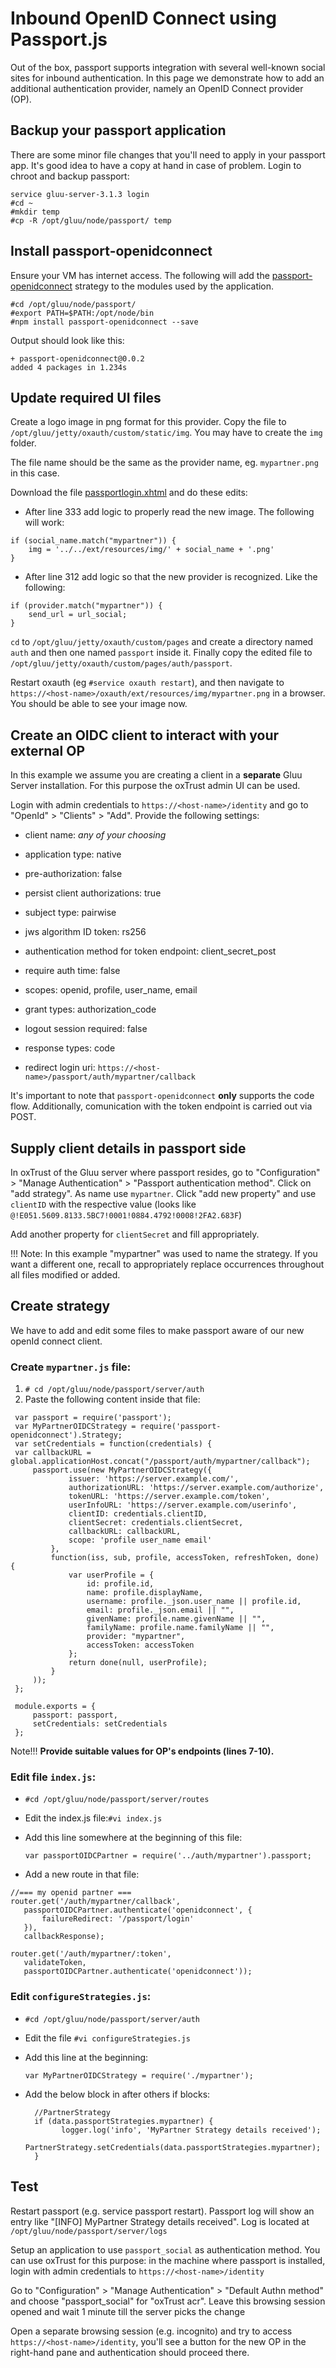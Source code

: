 # Inbound OpenID Connect using Passport.js

Out of the box, passport supports integration with several well-known social sites for inbound authentication. In this page we demonstrate how to add an additional authentication provider, namely an OpenID Connect provider (OP).

## Backup your passport application

There are some minor file changes that you'll need to apply in your passport app. It's good idea to have a copy at hand in case of problem. Login to chroot and backup passport:

```
service gluu-server-3.1.3 login
#cd ~ 
#mkdir temp
#cp -R /opt/gluu/node/passport/ temp
``` 

## Install passport-openidconnect

Ensure your VM has internet access. The following will add the [passport-openidconnect](https://github.com/jaredhanson/passport-openidconnect) strategy to the modules used by the application.

```
#cd /opt/gluu/node/passport/
#export PATH=$PATH:/opt/node/bin
#npm install passport-openidconnect --save
```

Output should look like this:
```
+ passport-openidconnect@0.0.2
added 4 packages in 1.234s
```

## Update required UI files

Create a logo image in png format for this provider. Copy the file to `/opt/gluu/jetty/oxauth/custom/static/img`. You may have to create the `img` folder. 

The file name should be the same as the provider name, eg. `mypartner.png` in this case.

Download the file [passportlogin.xhtml]() and do these edits:

- After line 333 add logic to properly read the new image. The following will work:

```
if (social_name.match("mypartner")) {
	img = '../../ext/resources/img/' + social_name + '.png'
}
```

- After line 312 add logic so that the new provider is recognized. Like the following:

```
if (provider.match("mypartner")) {
	send_url = url_social;
}
```

`cd` to `/opt/gluu/jetty/oxauth/custom/pages` and create a directory named `auth` and then one named `passport` inside it. 
Finally copy the edited file to `/opt/gluu/jetty/oxauth/custom/pages/auth/passport`.

Restart oxauth (eg `#service oxauth restart`), and then navigate to `https://<host-name>/oxauth/ext/resources/img/mypartner.png` in a browser. You should be able to see your image now.

## Create an OIDC client to interact with your external OP

In this example we assume you are creating a client in a **separate** Gluu Server installation. For this purpose the oxTrust admin UI can be used. 

Login with admin credentials to `https://<host-name>/identity` and go to "OpenId" > "Clients" > "Add". Provide the following settings:

- client name: *any of your choosing*

- application type: native

- pre-authorization: false

- persist client authorizations: true

- subject type: pairwise

- jws algorithm ID token: rs256

- authentication method for token endpoint: client_secret_post

- require auth time: false

- scopes: openid, profile, user_name, email

- grant types: authorization_code

- logout session required: false

- response types: code

- redirect login uri: `https://<host-name>/passport/auth/mypartner/callback` 


It's important to note that `passport-openidconnect` **only** supports the code flow. Additionally, comunication with the token endpoint is carried out via POST.

## Supply client details in passport side

In oxTrust of the Gluu server where passport resides, go to "Configuration" >  "Manage Authentication" > "Passport authentication method". Click on "add strategy". As name use `mypartner`. Click "add new property" and use `clientID` with the respective value (looks like `@!E051.5609.8133.5BC7!0001!0884.4792!0008!2FA2.683F`)

Add another property for `clientSecret` and fill appropriately.


!!! Note:
    In this example "mypartner" was used to name the strategy. If you want a different one, recall to appropriately replace occurrences throughout all files modified or added.
    
## Create strategy

We have to add and edit some files to make passport aware of our new openId connect client.

### Create `mypartner.js` file:

  1. `# cd /opt/gluu/node/passport/server/auth`
  1. Paste the following content inside that file:

   ```
    var passport = require('passport');
    var MyPartnerOIDCStrategy = require('passport-openidconnect').Strategy;
    var setCredentials = function(credentials) {
    var callbackURL = global.applicationHost.concat("/passport/auth/mypartner/callback");
        passport.use(new MyPartnerOIDCStrategy({
    			issuer: 'https://server.example.com/',
    			authorizationURL: 'https://server.example.com/authorize',
    			tokenURL: 'https://server.example.com/token',
    			userInfoURL: 'https://server.example.com/userinfo',
    			clientID: credentials.clientID,
    			clientSecret: credentials.clientSecret,
    			callbackURL: callbackURL,
    			scope: 'profile user_name email'
            },
            function(iss, sub, profile, accessToken, refreshToken, done) {
                var userProfile = {
                    id: profile.id,
                    name: profile.displayName,
                    username: profile._json.user_name || profile.id,
                    email: profile._json.email || "",
                    givenName: profile.name.givenName || "",
                    familyName: profile.name.familyName || "",
                    provider: "mypartner",
                    accessToken: accessToken
                };
                return done(null, userProfile);
            }
        ));
    };

    module.exports = {
        passport: passport,
        setCredentials: setCredentials
    };

   ```

Note!!!
    **Provide suitable values for OP's endpoints (lines 7-10).**

### Edit file `index.js`:
 - `#cd /opt/gluu/node/passport/server/routes`
 - Edit the index.js file:`#vi index.js`
 - Add this line somewhere at the beginning of this file: 

    ```
    var passportOIDCPartner = require('../auth/mypartner').passport;
    ```
 - Add a new route in that file:

 ```
//=== my openid partner ===
router.get('/auth/mypartner/callback',
    passportOIDCPartner.authenticate('openidconnect', {
        failureRedirect: '/passport/login'
    }),
    callbackResponse);

router.get('/auth/mypartner/:token',
    validateToken,
    passportOIDCPartner.authenticate('openidconnect'));
```

### Edit `configureStrategies.js`:

- `#cd /opt/gluu/node/passport/server/auth`
- Edit the file `#vi configureStrategies.js`
- Add this line at the beginning:
   ```
   var MyPartnerOIDCStrategy = require('./mypartner');

   ```
- Add the below block in after others if blocks:
  
    ```
      //PartnerStrategy
      if (data.passportStrategies.mypartner) {
            logger.log('info', 'MyPartner Strategy details received');
            PartnerStrategy.setCredentials(data.passportStrategies.mypartner);
      }
   ```        

## Test

Restart passport (e.g. service passport restart). Passport log will show an entry like "[INFO] MyPartner Strategy details received". Log is located at `/opt/gluu/node/passport/server/logs` 

Setup an application to use `passport_social` as authentication method. You can use oxTrust for this purpose: in the machine where passport is installed, login with admin credentials to `https://<host-name>/identity` 

Go to "Configuration" >  "Manage Authentication" > "Default Authn method" and choose "passport_social" for "oxTrust acr". Leave this browsing session opened and wait 1 minute till the server picks the change

Open a separate browsing session (e.g. incognito) and try to access `https://<host-name>/identity`, you'll see a button for the new OP in the right-hand pane and authentication should proceed there.
